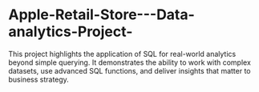 # Apple-Retail-Store---Data-analytics-Project-
This project highlights the application of SQL for real-world analytics beyond simple querying. It demonstrates the ability to work with complex datasets, use advanced SQL functions, and deliver insights that matter to business strategy.

